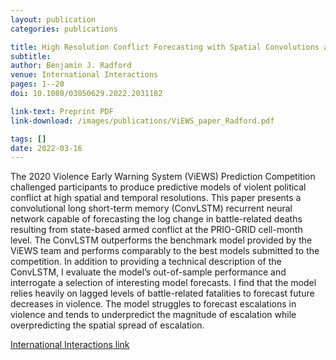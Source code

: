 ```yaml
---
layout: publication
categories: publications

title: High Resolution Conflict Forecasting with Spatial Convolutions and Long Short-Term Memory
subtitle: 
author: Benjamin J. Radford
venue: International Interactions
pages: 1--20
doi: 10.1080/03050629.2022.2031182

link-text: Preprint PDF
link-download: /images/publications/ViEWS_paper_Radford.pdf

tags: []
date: 2022-03-16
---
```


The 2020 Violence Early Warning System (ViEWS) Prediction Competition challenged participants to produce predictive models of violent political conflict at high spatial and temporal resolutions. This paper presents a convolutional long short-term memory (ConvLSTM) recurrent neural network capable of forecasting the log change in battle-related deaths resulting from state-based armed conflict at the PRIO-GRID cell-month level. The ConvLSTM outperforms the benchmark model provided by the ViEWS team and performs comparably to the best models submitted to the competition. In addition to providing a technical description of the ConvLSTM, I evaluate the model’s out-of-sample performance and interrogate a selection of interesting model forecasts. I find that the model relies heavily on lagged levels of battle-related fatalities to forecast future decreases in violence. The model struggles to forecast escalations in violence and tends to underpredict the magnitude of escalation while overpredicting the spatial spread of escalation.

[International Interactions link](https://www.tandfonline.com/doi/full/10.1080/03050629.2022.2031182?src=)
